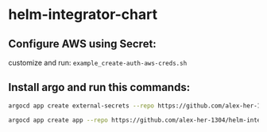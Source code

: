 # helm-integrator-chart
## Configure AWS using Secret:
customize and run: `example_create-auth-aws-creds.sh`

## Install argo and run this commands:
```bash
argocd app create external-secrets --repo https://github.com/alex-her-1304/helm-integrator-argo.git --path applications/infraestructure --dest-server https://kubernetes.default.svc --dest-namespace external-secrets

argocd app create app --repo https://github.com/alex-her-1304/helm-integrator-argo.git --path applications/prod --dest-server https://kubernetes.default.svc --dest-namespace prod
```